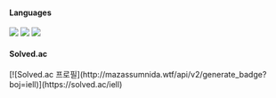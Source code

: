 #### Languages
<div>
<img src="https://img.shields.io/badge/c++-%2300599C.svg?style=for-the-badge&logo=c%2B%2B&logoColor=white"/>
<img src="https://img.shields.io/badge/c-%2300599C.svg?style=for-the-badge&logo=c&logoColor=white"/>
<img src="https://img.shields.io/badge/python-3670A0?style=for-the-badge&logo=python&logoColor=ffdd54"/>
<div>
  
#### Solved.ac
<div>
[![Solved.ac
프로필](http://mazassumnida.wtf/api/v2/generate_badge?boj=iell)](https://solved.ac/iell)
<div>
